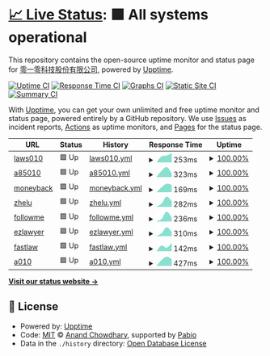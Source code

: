# [📈 Live Status](https://upptime.010.tw): <!--live status--> **🟩 All systems operational**

This repository contains the open-source uptime monitor and status page for [零一零科技股份有限公司](https://010.tw), powered by [Upptime](https://github.com/upptime/upptime).

[![Uptime CI](https://github.com/010tech/upptime/workflows/Uptime%20CI/badge.svg)](https://github.com/010tech/upptime/actions?query=workflow%3A%22Uptime+CI%22)
[![Response Time CI](https://github.com/010tech/upptime/workflows/Response%20Time%20CI/badge.svg)](https://github.com/010tech/upptime/actions?query=workflow%3A%22Response+Time+CI%22)
[![Graphs CI](https://github.com/010tech/upptime/workflows/Graphs%20CI/badge.svg)](https://github.com/010tech/upptime/actions?query=workflow%3A%22Graphs+CI%22)
[![Static Site CI](https://github.com/010tech/upptime/workflows/Static%20Site%20CI/badge.svg)](https://github.com/010tech/upptime/actions?query=workflow%3A%22Static+Site+CI%22)
[![Summary CI](https://github.com/010tech/upptime/workflows/Summary%20CI/badge.svg)](https://github.com/010tech/upptime/actions?query=workflow%3A%22Summary+CI%22)

With [Upptime](https://upptime.js.org), you can get your own unlimited and free uptime monitor and status page, powered entirely by a GitHub repository. We use [Issues](https://github.com/010tech/upptime/issues) as incident reports, [Actions](https://github.com/010tech/upptime/actions) as uptime monitors, and [Pages](https://upptime.010.tw) for the status page.

<!--start: status pages-->
<!-- This summary is generated by Upptime (https://github.com/upptime/upptime) -->
<!-- Do not edit this manually, your changes will be overwritten -->
<!-- prettier-ignore -->
| URL | Status | History | Response Time | Uptime |
| --- | ------ | ------- | ------------- | ------ |
| <img alt="" src="https://icons.duckduckgo.com/ip3/laws010.com.ico" height="13"> [laws010](https://laws010.com) | 🟩 Up | [laws010.yml](https://github.com/010tech/upptime/commits/HEAD/history/laws010.yml) | <details><summary><img alt="Response time graph" src="./graphs/laws010/response-time-week.png" height="20"> 253ms</summary><br><a href="https://upptime.010.tw/history/laws010"><img alt="Response time 253" src="https://img.shields.io/endpoint?url=https%3A%2F%2Fraw.githubusercontent.com%2F010tech%2Fupptime%2FHEAD%2Fapi%2Flaws010%2Fresponse-time.json"></a><br><a href="https://upptime.010.tw/history/laws010"><img alt="24-hour response time 315" src="https://img.shields.io/endpoint?url=https%3A%2F%2Fraw.githubusercontent.com%2F010tech%2Fupptime%2FHEAD%2Fapi%2Flaws010%2Fresponse-time-day.json"></a><br><a href="https://upptime.010.tw/history/laws010"><img alt="7-day response time 253" src="https://img.shields.io/endpoint?url=https%3A%2F%2Fraw.githubusercontent.com%2F010tech%2Fupptime%2FHEAD%2Fapi%2Flaws010%2Fresponse-time-week.json"></a><br><a href="https://upptime.010.tw/history/laws010"><img alt="30-day response time 253" src="https://img.shields.io/endpoint?url=https%3A%2F%2Fraw.githubusercontent.com%2F010tech%2Fupptime%2FHEAD%2Fapi%2Flaws010%2Fresponse-time-month.json"></a><br><a href="https://upptime.010.tw/history/laws010"><img alt="1-year response time 253" src="https://img.shields.io/endpoint?url=https%3A%2F%2Fraw.githubusercontent.com%2F010tech%2Fupptime%2FHEAD%2Fapi%2Flaws010%2Fresponse-time-year.json"></a></details> | <details><summary><a href="https://upptime.010.tw/history/laws010">100.00%</a></summary><a href="https://upptime.010.tw/history/laws010"><img alt="All-time uptime 100.00%" src="https://img.shields.io/endpoint?url=https%3A%2F%2Fraw.githubusercontent.com%2F010tech%2Fupptime%2FHEAD%2Fapi%2Flaws010%2Fuptime.json"></a><br><a href="https://upptime.010.tw/history/laws010"><img alt="24-hour uptime 100.00%" src="https://img.shields.io/endpoint?url=https%3A%2F%2Fraw.githubusercontent.com%2F010tech%2Fupptime%2FHEAD%2Fapi%2Flaws010%2Fuptime-day.json"></a><br><a href="https://upptime.010.tw/history/laws010"><img alt="7-day uptime 100.00%" src="https://img.shields.io/endpoint?url=https%3A%2F%2Fraw.githubusercontent.com%2F010tech%2Fupptime%2FHEAD%2Fapi%2Flaws010%2Fuptime-week.json"></a><br><a href="https://upptime.010.tw/history/laws010"><img alt="30-day uptime 100.00%" src="https://img.shields.io/endpoint?url=https%3A%2F%2Fraw.githubusercontent.com%2F010tech%2Fupptime%2FHEAD%2Fapi%2Flaws010%2Fuptime-month.json"></a><br><a href="https://upptime.010.tw/history/laws010"><img alt="1-year uptime 100.00%" src="https://img.shields.io/endpoint?url=https%3A%2F%2Fraw.githubusercontent.com%2F010tech%2Fupptime%2FHEAD%2Fapi%2Flaws010%2Fuptime-year.json"></a></details>
| <img alt="" src="https://icons.duckduckgo.com/ip3/85010.tw.ico" height="13"> [a85010](https://85010.tw) | 🟩 Up | [a85010.yml](https://github.com/010tech/upptime/commits/HEAD/history/a85010.yml) | <details><summary><img alt="Response time graph" src="./graphs/a85010/response-time-week.png" height="20"> 323ms</summary><br><a href="https://upptime.010.tw/history/a85010"><img alt="Response time 323" src="https://img.shields.io/endpoint?url=https%3A%2F%2Fraw.githubusercontent.com%2F010tech%2Fupptime%2FHEAD%2Fapi%2Fa85010%2Fresponse-time.json"></a><br><a href="https://upptime.010.tw/history/a85010"><img alt="24-hour response time 177" src="https://img.shields.io/endpoint?url=https%3A%2F%2Fraw.githubusercontent.com%2F010tech%2Fupptime%2FHEAD%2Fapi%2Fa85010%2Fresponse-time-day.json"></a><br><a href="https://upptime.010.tw/history/a85010"><img alt="7-day response time 323" src="https://img.shields.io/endpoint?url=https%3A%2F%2Fraw.githubusercontent.com%2F010tech%2Fupptime%2FHEAD%2Fapi%2Fa85010%2Fresponse-time-week.json"></a><br><a href="https://upptime.010.tw/history/a85010"><img alt="30-day response time 323" src="https://img.shields.io/endpoint?url=https%3A%2F%2Fraw.githubusercontent.com%2F010tech%2Fupptime%2FHEAD%2Fapi%2Fa85010%2Fresponse-time-month.json"></a><br><a href="https://upptime.010.tw/history/a85010"><img alt="1-year response time 323" src="https://img.shields.io/endpoint?url=https%3A%2F%2Fraw.githubusercontent.com%2F010tech%2Fupptime%2FHEAD%2Fapi%2Fa85010%2Fresponse-time-year.json"></a></details> | <details><summary><a href="https://upptime.010.tw/history/a85010">100.00%</a></summary><a href="https://upptime.010.tw/history/a85010"><img alt="All-time uptime 100.00%" src="https://img.shields.io/endpoint?url=https%3A%2F%2Fraw.githubusercontent.com%2F010tech%2Fupptime%2FHEAD%2Fapi%2Fa85010%2Fuptime.json"></a><br><a href="https://upptime.010.tw/history/a85010"><img alt="24-hour uptime 100.00%" src="https://img.shields.io/endpoint?url=https%3A%2F%2Fraw.githubusercontent.com%2F010tech%2Fupptime%2FHEAD%2Fapi%2Fa85010%2Fuptime-day.json"></a><br><a href="https://upptime.010.tw/history/a85010"><img alt="7-day uptime 100.00%" src="https://img.shields.io/endpoint?url=https%3A%2F%2Fraw.githubusercontent.com%2F010tech%2Fupptime%2FHEAD%2Fapi%2Fa85010%2Fuptime-week.json"></a><br><a href="https://upptime.010.tw/history/a85010"><img alt="30-day uptime 100.00%" src="https://img.shields.io/endpoint?url=https%3A%2F%2Fraw.githubusercontent.com%2F010tech%2Fupptime%2FHEAD%2Fapi%2Fa85010%2Fuptime-month.json"></a><br><a href="https://upptime.010.tw/history/a85010"><img alt="1-year uptime 100.00%" src="https://img.shields.io/endpoint?url=https%3A%2F%2Fraw.githubusercontent.com%2F010tech%2Fupptime%2FHEAD%2Fapi%2Fa85010%2Fuptime-year.json"></a></details>
| <img alt="" src="https://icons.duckduckgo.com/ip3/moneyback.co.ico" height="13"> [moneyback](https://moneyback.co) | 🟩 Up | [moneyback.yml](https://github.com/010tech/upptime/commits/HEAD/history/moneyback.yml) | <details><summary><img alt="Response time graph" src="./graphs/moneyback/response-time-week.png" height="20"> 169ms</summary><br><a href="https://upptime.010.tw/history/moneyback"><img alt="Response time 169" src="https://img.shields.io/endpoint?url=https%3A%2F%2Fraw.githubusercontent.com%2F010tech%2Fupptime%2FHEAD%2Fapi%2Fmoneyback%2Fresponse-time.json"></a><br><a href="https://upptime.010.tw/history/moneyback"><img alt="24-hour response time 182" src="https://img.shields.io/endpoint?url=https%3A%2F%2Fraw.githubusercontent.com%2F010tech%2Fupptime%2FHEAD%2Fapi%2Fmoneyback%2Fresponse-time-day.json"></a><br><a href="https://upptime.010.tw/history/moneyback"><img alt="7-day response time 169" src="https://img.shields.io/endpoint?url=https%3A%2F%2Fraw.githubusercontent.com%2F010tech%2Fupptime%2FHEAD%2Fapi%2Fmoneyback%2Fresponse-time-week.json"></a><br><a href="https://upptime.010.tw/history/moneyback"><img alt="30-day response time 169" src="https://img.shields.io/endpoint?url=https%3A%2F%2Fraw.githubusercontent.com%2F010tech%2Fupptime%2FHEAD%2Fapi%2Fmoneyback%2Fresponse-time-month.json"></a><br><a href="https://upptime.010.tw/history/moneyback"><img alt="1-year response time 169" src="https://img.shields.io/endpoint?url=https%3A%2F%2Fraw.githubusercontent.com%2F010tech%2Fupptime%2FHEAD%2Fapi%2Fmoneyback%2Fresponse-time-year.json"></a></details> | <details><summary><a href="https://upptime.010.tw/history/moneyback">100.00%</a></summary><a href="https://upptime.010.tw/history/moneyback"><img alt="All-time uptime 100.00%" src="https://img.shields.io/endpoint?url=https%3A%2F%2Fraw.githubusercontent.com%2F010tech%2Fupptime%2FHEAD%2Fapi%2Fmoneyback%2Fuptime.json"></a><br><a href="https://upptime.010.tw/history/moneyback"><img alt="24-hour uptime 100.00%" src="https://img.shields.io/endpoint?url=https%3A%2F%2Fraw.githubusercontent.com%2F010tech%2Fupptime%2FHEAD%2Fapi%2Fmoneyback%2Fuptime-day.json"></a><br><a href="https://upptime.010.tw/history/moneyback"><img alt="7-day uptime 100.00%" src="https://img.shields.io/endpoint?url=https%3A%2F%2Fraw.githubusercontent.com%2F010tech%2Fupptime%2FHEAD%2Fapi%2Fmoneyback%2Fuptime-week.json"></a><br><a href="https://upptime.010.tw/history/moneyback"><img alt="30-day uptime 100.00%" src="https://img.shields.io/endpoint?url=https%3A%2F%2Fraw.githubusercontent.com%2F010tech%2Fupptime%2FHEAD%2Fapi%2Fmoneyback%2Fuptime-month.json"></a><br><a href="https://upptime.010.tw/history/moneyback"><img alt="1-year uptime 100.00%" src="https://img.shields.io/endpoint?url=https%3A%2F%2Fraw.githubusercontent.com%2F010tech%2Fupptime%2FHEAD%2Fapi%2Fmoneyback%2Fuptime-year.json"></a></details>
| <img alt="" src="https://icons.duckduckgo.com/ip3/zhelu.tw.ico" height="13"> [zhelu](https://zhelu.tw) | 🟩 Up | [zhelu.yml](https://github.com/010tech/upptime/commits/HEAD/history/zhelu.yml) | <details><summary><img alt="Response time graph" src="./graphs/zhelu/response-time-week.png" height="20"> 282ms</summary><br><a href="https://upptime.010.tw/history/zhelu"><img alt="Response time 282" src="https://img.shields.io/endpoint?url=https%3A%2F%2Fraw.githubusercontent.com%2F010tech%2Fupptime%2FHEAD%2Fapi%2Fzhelu%2Fresponse-time.json"></a><br><a href="https://upptime.010.tw/history/zhelu"><img alt="24-hour response time 254" src="https://img.shields.io/endpoint?url=https%3A%2F%2Fraw.githubusercontent.com%2F010tech%2Fupptime%2FHEAD%2Fapi%2Fzhelu%2Fresponse-time-day.json"></a><br><a href="https://upptime.010.tw/history/zhelu"><img alt="7-day response time 282" src="https://img.shields.io/endpoint?url=https%3A%2F%2Fraw.githubusercontent.com%2F010tech%2Fupptime%2FHEAD%2Fapi%2Fzhelu%2Fresponse-time-week.json"></a><br><a href="https://upptime.010.tw/history/zhelu"><img alt="30-day response time 282" src="https://img.shields.io/endpoint?url=https%3A%2F%2Fraw.githubusercontent.com%2F010tech%2Fupptime%2FHEAD%2Fapi%2Fzhelu%2Fresponse-time-month.json"></a><br><a href="https://upptime.010.tw/history/zhelu"><img alt="1-year response time 282" src="https://img.shields.io/endpoint?url=https%3A%2F%2Fraw.githubusercontent.com%2F010tech%2Fupptime%2FHEAD%2Fapi%2Fzhelu%2Fresponse-time-year.json"></a></details> | <details><summary><a href="https://upptime.010.tw/history/zhelu">100.00%</a></summary><a href="https://upptime.010.tw/history/zhelu"><img alt="All-time uptime 100.00%" src="https://img.shields.io/endpoint?url=https%3A%2F%2Fraw.githubusercontent.com%2F010tech%2Fupptime%2FHEAD%2Fapi%2Fzhelu%2Fuptime.json"></a><br><a href="https://upptime.010.tw/history/zhelu"><img alt="24-hour uptime 100.00%" src="https://img.shields.io/endpoint?url=https%3A%2F%2Fraw.githubusercontent.com%2F010tech%2Fupptime%2FHEAD%2Fapi%2Fzhelu%2Fuptime-day.json"></a><br><a href="https://upptime.010.tw/history/zhelu"><img alt="7-day uptime 100.00%" src="https://img.shields.io/endpoint?url=https%3A%2F%2Fraw.githubusercontent.com%2F010tech%2Fupptime%2FHEAD%2Fapi%2Fzhelu%2Fuptime-week.json"></a><br><a href="https://upptime.010.tw/history/zhelu"><img alt="30-day uptime 100.00%" src="https://img.shields.io/endpoint?url=https%3A%2F%2Fraw.githubusercontent.com%2F010tech%2Fupptime%2FHEAD%2Fapi%2Fzhelu%2Fuptime-month.json"></a><br><a href="https://upptime.010.tw/history/zhelu"><img alt="1-year uptime 100.00%" src="https://img.shields.io/endpoint?url=https%3A%2F%2Fraw.githubusercontent.com%2F010tech%2Fupptime%2FHEAD%2Fapi%2Fzhelu%2Fuptime-year.json"></a></details>
| <img alt="" src="https://icons.duckduckgo.com/ip3/followme.law.ico" height="13"> [followme](https://followme.law) | 🟩 Up | [followme.yml](https://github.com/010tech/upptime/commits/HEAD/history/followme.yml) | <details><summary><img alt="Response time graph" src="./graphs/followme/response-time-week.png" height="20"> 236ms</summary><br><a href="https://upptime.010.tw/history/followme"><img alt="Response time 236" src="https://img.shields.io/endpoint?url=https%3A%2F%2Fraw.githubusercontent.com%2F010tech%2Fupptime%2FHEAD%2Fapi%2Ffollowme%2Fresponse-time.json"></a><br><a href="https://upptime.010.tw/history/followme"><img alt="24-hour response time 167" src="https://img.shields.io/endpoint?url=https%3A%2F%2Fraw.githubusercontent.com%2F010tech%2Fupptime%2FHEAD%2Fapi%2Ffollowme%2Fresponse-time-day.json"></a><br><a href="https://upptime.010.tw/history/followme"><img alt="7-day response time 236" src="https://img.shields.io/endpoint?url=https%3A%2F%2Fraw.githubusercontent.com%2F010tech%2Fupptime%2FHEAD%2Fapi%2Ffollowme%2Fresponse-time-week.json"></a><br><a href="https://upptime.010.tw/history/followme"><img alt="30-day response time 236" src="https://img.shields.io/endpoint?url=https%3A%2F%2Fraw.githubusercontent.com%2F010tech%2Fupptime%2FHEAD%2Fapi%2Ffollowme%2Fresponse-time-month.json"></a><br><a href="https://upptime.010.tw/history/followme"><img alt="1-year response time 236" src="https://img.shields.io/endpoint?url=https%3A%2F%2Fraw.githubusercontent.com%2F010tech%2Fupptime%2FHEAD%2Fapi%2Ffollowme%2Fresponse-time-year.json"></a></details> | <details><summary><a href="https://upptime.010.tw/history/followme">100.00%</a></summary><a href="https://upptime.010.tw/history/followme"><img alt="All-time uptime 100.00%" src="https://img.shields.io/endpoint?url=https%3A%2F%2Fraw.githubusercontent.com%2F010tech%2Fupptime%2FHEAD%2Fapi%2Ffollowme%2Fuptime.json"></a><br><a href="https://upptime.010.tw/history/followme"><img alt="24-hour uptime 100.00%" src="https://img.shields.io/endpoint?url=https%3A%2F%2Fraw.githubusercontent.com%2F010tech%2Fupptime%2FHEAD%2Fapi%2Ffollowme%2Fuptime-day.json"></a><br><a href="https://upptime.010.tw/history/followme"><img alt="7-day uptime 100.00%" src="https://img.shields.io/endpoint?url=https%3A%2F%2Fraw.githubusercontent.com%2F010tech%2Fupptime%2FHEAD%2Fapi%2Ffollowme%2Fuptime-week.json"></a><br><a href="https://upptime.010.tw/history/followme"><img alt="30-day uptime 100.00%" src="https://img.shields.io/endpoint?url=https%3A%2F%2Fraw.githubusercontent.com%2F010tech%2Fupptime%2FHEAD%2Fapi%2Ffollowme%2Fuptime-month.json"></a><br><a href="https://upptime.010.tw/history/followme"><img alt="1-year uptime 100.00%" src="https://img.shields.io/endpoint?url=https%3A%2F%2Fraw.githubusercontent.com%2F010tech%2Fupptime%2FHEAD%2Fapi%2Ffollowme%2Fuptime-year.json"></a></details>
| <img alt="" src="https://icons.duckduckgo.com/ip3/ezlawyer.tw.ico" height="13"> [ezlawyer](https://ezlawyer.tw) | 🟩 Up | [ezlawyer.yml](https://github.com/010tech/upptime/commits/HEAD/history/ezlawyer.yml) | <details><summary><img alt="Response time graph" src="./graphs/ezlawyer/response-time-week.png" height="20"> 310ms</summary><br><a href="https://upptime.010.tw/history/ezlawyer"><img alt="Response time 310" src="https://img.shields.io/endpoint?url=https%3A%2F%2Fraw.githubusercontent.com%2F010tech%2Fupptime%2FHEAD%2Fapi%2Fezlawyer%2Fresponse-time.json"></a><br><a href="https://upptime.010.tw/history/ezlawyer"><img alt="24-hour response time 249" src="https://img.shields.io/endpoint?url=https%3A%2F%2Fraw.githubusercontent.com%2F010tech%2Fupptime%2FHEAD%2Fapi%2Fezlawyer%2Fresponse-time-day.json"></a><br><a href="https://upptime.010.tw/history/ezlawyer"><img alt="7-day response time 310" src="https://img.shields.io/endpoint?url=https%3A%2F%2Fraw.githubusercontent.com%2F010tech%2Fupptime%2FHEAD%2Fapi%2Fezlawyer%2Fresponse-time-week.json"></a><br><a href="https://upptime.010.tw/history/ezlawyer"><img alt="30-day response time 310" src="https://img.shields.io/endpoint?url=https%3A%2F%2Fraw.githubusercontent.com%2F010tech%2Fupptime%2FHEAD%2Fapi%2Fezlawyer%2Fresponse-time-month.json"></a><br><a href="https://upptime.010.tw/history/ezlawyer"><img alt="1-year response time 310" src="https://img.shields.io/endpoint?url=https%3A%2F%2Fraw.githubusercontent.com%2F010tech%2Fupptime%2FHEAD%2Fapi%2Fezlawyer%2Fresponse-time-year.json"></a></details> | <details><summary><a href="https://upptime.010.tw/history/ezlawyer">100.00%</a></summary><a href="https://upptime.010.tw/history/ezlawyer"><img alt="All-time uptime 100.00%" src="https://img.shields.io/endpoint?url=https%3A%2F%2Fraw.githubusercontent.com%2F010tech%2Fupptime%2FHEAD%2Fapi%2Fezlawyer%2Fuptime.json"></a><br><a href="https://upptime.010.tw/history/ezlawyer"><img alt="24-hour uptime 100.00%" src="https://img.shields.io/endpoint?url=https%3A%2F%2Fraw.githubusercontent.com%2F010tech%2Fupptime%2FHEAD%2Fapi%2Fezlawyer%2Fuptime-day.json"></a><br><a href="https://upptime.010.tw/history/ezlawyer"><img alt="7-day uptime 100.00%" src="https://img.shields.io/endpoint?url=https%3A%2F%2Fraw.githubusercontent.com%2F010tech%2Fupptime%2FHEAD%2Fapi%2Fezlawyer%2Fuptime-week.json"></a><br><a href="https://upptime.010.tw/history/ezlawyer"><img alt="30-day uptime 100.00%" src="https://img.shields.io/endpoint?url=https%3A%2F%2Fraw.githubusercontent.com%2F010tech%2Fupptime%2FHEAD%2Fapi%2Fezlawyer%2Fuptime-month.json"></a><br><a href="https://upptime.010.tw/history/ezlawyer"><img alt="1-year uptime 100.00%" src="https://img.shields.io/endpoint?url=https%3A%2F%2Fraw.githubusercontent.com%2F010tech%2Fupptime%2FHEAD%2Fapi%2Fezlawyer%2Fuptime-year.json"></a></details>
| <img alt="" src="https://icons.duckduckgo.com/ip3/fastlaw.tw.ico" height="13"> [fastlaw](https://fastlaw.tw) | 🟩 Up | [fastlaw.yml](https://github.com/010tech/upptime/commits/HEAD/history/fastlaw.yml) | <details><summary><img alt="Response time graph" src="./graphs/fastlaw/response-time-week.png" height="20"> 142ms</summary><br><a href="https://upptime.010.tw/history/fastlaw"><img alt="Response time 142" src="https://img.shields.io/endpoint?url=https%3A%2F%2Fraw.githubusercontent.com%2F010tech%2Fupptime%2FHEAD%2Fapi%2Ffastlaw%2Fresponse-time.json"></a><br><a href="https://upptime.010.tw/history/fastlaw"><img alt="24-hour response time 202" src="https://img.shields.io/endpoint?url=https%3A%2F%2Fraw.githubusercontent.com%2F010tech%2Fupptime%2FHEAD%2Fapi%2Ffastlaw%2Fresponse-time-day.json"></a><br><a href="https://upptime.010.tw/history/fastlaw"><img alt="7-day response time 142" src="https://img.shields.io/endpoint?url=https%3A%2F%2Fraw.githubusercontent.com%2F010tech%2Fupptime%2FHEAD%2Fapi%2Ffastlaw%2Fresponse-time-week.json"></a><br><a href="https://upptime.010.tw/history/fastlaw"><img alt="30-day response time 142" src="https://img.shields.io/endpoint?url=https%3A%2F%2Fraw.githubusercontent.com%2F010tech%2Fupptime%2FHEAD%2Fapi%2Ffastlaw%2Fresponse-time-month.json"></a><br><a href="https://upptime.010.tw/history/fastlaw"><img alt="1-year response time 142" src="https://img.shields.io/endpoint?url=https%3A%2F%2Fraw.githubusercontent.com%2F010tech%2Fupptime%2FHEAD%2Fapi%2Ffastlaw%2Fresponse-time-year.json"></a></details> | <details><summary><a href="https://upptime.010.tw/history/fastlaw">100.00%</a></summary><a href="https://upptime.010.tw/history/fastlaw"><img alt="All-time uptime 100.00%" src="https://img.shields.io/endpoint?url=https%3A%2F%2Fraw.githubusercontent.com%2F010tech%2Fupptime%2FHEAD%2Fapi%2Ffastlaw%2Fuptime.json"></a><br><a href="https://upptime.010.tw/history/fastlaw"><img alt="24-hour uptime 100.00%" src="https://img.shields.io/endpoint?url=https%3A%2F%2Fraw.githubusercontent.com%2F010tech%2Fupptime%2FHEAD%2Fapi%2Ffastlaw%2Fuptime-day.json"></a><br><a href="https://upptime.010.tw/history/fastlaw"><img alt="7-day uptime 100.00%" src="https://img.shields.io/endpoint?url=https%3A%2F%2Fraw.githubusercontent.com%2F010tech%2Fupptime%2FHEAD%2Fapi%2Ffastlaw%2Fuptime-week.json"></a><br><a href="https://upptime.010.tw/history/fastlaw"><img alt="30-day uptime 100.00%" src="https://img.shields.io/endpoint?url=https%3A%2F%2Fraw.githubusercontent.com%2F010tech%2Fupptime%2FHEAD%2Fapi%2Ffastlaw%2Fuptime-month.json"></a><br><a href="https://upptime.010.tw/history/fastlaw"><img alt="1-year uptime 100.00%" src="https://img.shields.io/endpoint?url=https%3A%2F%2Fraw.githubusercontent.com%2F010tech%2Fupptime%2FHEAD%2Fapi%2Ffastlaw%2Fuptime-year.json"></a></details>
| <img alt="" src="https://icons.duckduckgo.com/ip3/010.tw.ico" height="13"> [a010](https://010.tw) | 🟩 Up | [a010.yml](https://github.com/010tech/upptime/commits/HEAD/history/a010.yml) | <details><summary><img alt="Response time graph" src="./graphs/a010/response-time-week.png" height="20"> 427ms</summary><br><a href="https://upptime.010.tw/history/a010"><img alt="Response time 427" src="https://img.shields.io/endpoint?url=https%3A%2F%2Fraw.githubusercontent.com%2F010tech%2Fupptime%2FHEAD%2Fapi%2Fa010%2Fresponse-time.json"></a><br><a href="https://upptime.010.tw/history/a010"><img alt="24-hour response time 405" src="https://img.shields.io/endpoint?url=https%3A%2F%2Fraw.githubusercontent.com%2F010tech%2Fupptime%2FHEAD%2Fapi%2Fa010%2Fresponse-time-day.json"></a><br><a href="https://upptime.010.tw/history/a010"><img alt="7-day response time 427" src="https://img.shields.io/endpoint?url=https%3A%2F%2Fraw.githubusercontent.com%2F010tech%2Fupptime%2FHEAD%2Fapi%2Fa010%2Fresponse-time-week.json"></a><br><a href="https://upptime.010.tw/history/a010"><img alt="30-day response time 427" src="https://img.shields.io/endpoint?url=https%3A%2F%2Fraw.githubusercontent.com%2F010tech%2Fupptime%2FHEAD%2Fapi%2Fa010%2Fresponse-time-month.json"></a><br><a href="https://upptime.010.tw/history/a010"><img alt="1-year response time 427" src="https://img.shields.io/endpoint?url=https%3A%2F%2Fraw.githubusercontent.com%2F010tech%2Fupptime%2FHEAD%2Fapi%2Fa010%2Fresponse-time-year.json"></a></details> | <details><summary><a href="https://upptime.010.tw/history/a010">100.00%</a></summary><a href="https://upptime.010.tw/history/a010"><img alt="All-time uptime 100.00%" src="https://img.shields.io/endpoint?url=https%3A%2F%2Fraw.githubusercontent.com%2F010tech%2Fupptime%2FHEAD%2Fapi%2Fa010%2Fuptime.json"></a><br><a href="https://upptime.010.tw/history/a010"><img alt="24-hour uptime 100.00%" src="https://img.shields.io/endpoint?url=https%3A%2F%2Fraw.githubusercontent.com%2F010tech%2Fupptime%2FHEAD%2Fapi%2Fa010%2Fuptime-day.json"></a><br><a href="https://upptime.010.tw/history/a010"><img alt="7-day uptime 100.00%" src="https://img.shields.io/endpoint?url=https%3A%2F%2Fraw.githubusercontent.com%2F010tech%2Fupptime%2FHEAD%2Fapi%2Fa010%2Fuptime-week.json"></a><br><a href="https://upptime.010.tw/history/a010"><img alt="30-day uptime 100.00%" src="https://img.shields.io/endpoint?url=https%3A%2F%2Fraw.githubusercontent.com%2F010tech%2Fupptime%2FHEAD%2Fapi%2Fa010%2Fuptime-month.json"></a><br><a href="https://upptime.010.tw/history/a010"><img alt="1-year uptime 100.00%" src="https://img.shields.io/endpoint?url=https%3A%2F%2Fraw.githubusercontent.com%2F010tech%2Fupptime%2FHEAD%2Fapi%2Fa010%2Fuptime-year.json"></a></details>

<!--end: status pages-->

[**Visit our status website →**](https://upptime.010.tw)

## 📄 License

- Powered by: [Upptime](https://github.com/upptime/upptime)
- Code: [MIT](./LICENSE) © [Anand Chowdhary](https://anandchowdhary.com), supported by [Pabio](https://pabio.com)
- Data in the `./history` directory: [Open Database License](https://opendatacommons.org/licenses/odbl/1-0/)
